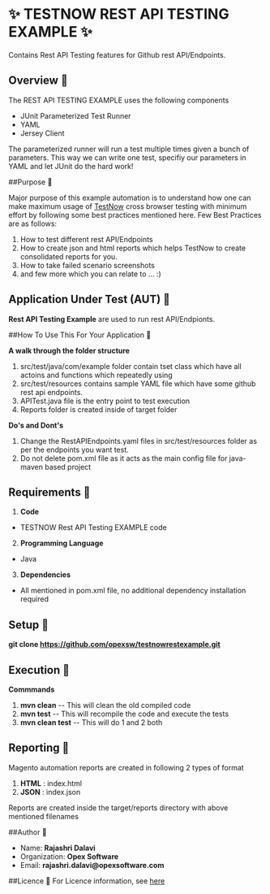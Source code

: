 # :sparkles: TESTNOW REST API TESTING EXAMPLE :sparkles:
Contains Rest API Testing features for Github rest API/Endpoints.

## Overview :eyes:

The REST API TESTING EXAMPLE uses the following components
* JUnit Parameterized Test Runner
* YAML
* Jersey Client

The parameterized runner will run a test multiple times given a bunch of parameters. This way we can write one test, specifiy our parameters in YAML and let JUnit do the hard work!


##Purpose :eyes:

Major purpose of this example automation is to understand how one can make maximum usage of [TestNow](https://opexsoftware/testnow) cross browser testing with minimum effort by following some best practices mentioned here. 
Few Best Practices are as follows:

1. How to test different rest API/Endpoints
2. How to create json and html reports which helps TestNow to create consolidated reports for you.
3. How to take failed scenario screenshots
4. and few more which you can relate to ... :)

## Application Under Test (AUT) :eyes:

__Rest API Testing Example__ are used to run rest API/Endpionts.

##How To Use This For Your Application :eyes:

__A walk through the folder structure__

1. src/test/java/com/example folder contain tset class which have all actoins and functions which repeatedly using
2. src/test/resources contains sample YAML file which have some github rest api endpoints.
3. APITest.java file is the entry point to test execution
4. Reports folder is created inside of target folder

__Do's and Dont's__

1. Change the RestAPIEndpoints.yaml files in src/test/resources folder as per the endpoints you want test.
2. Do not delete pom.xml file as it acts as the main config file for java-maven based project

## Requirements :eyes:

1. __Code__
  * TESTNOW Rest API Testing EXAMPLE code 
2. __Programming Language__
  * Java
3. __Dependencies__
  * All mentioned in pom.xml file, no additional dependency installation required

## Setup :eyes:

__git clone https://github.com/opexsw/testnowrestexample.git__

## Execution :eyes:

__Commmands__ 

1. __mvn clean__ -- This will clean the old compiled code
2. __mvn test__ -- This will recompile the code and execute the tests
3. __mvn clean test__ -- This will do 1 and 2 both

## Reporting :eyes:
Magento automation reports are created in following 2 types of format

1. __HTML__ : index.html
2. __JSON__ : index.json

Reports are created inside the target/reports directory with above mentioned filenames

##Author :eyes:

* Name: __Rajashri Dalavi__
* Organization: __Opex Software__
* Email: __rajashri.dalavi@opexsoftware.com__

##Licence :eyes:
For Licence information, see [here](https://github.com/opexsw/testnowrestexample/blob/master/LICENSE)
